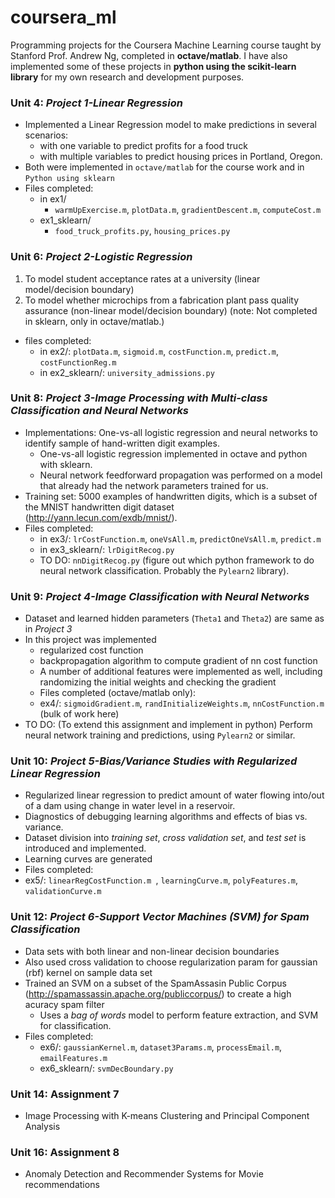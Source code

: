 # coursera_ml
Programming projects for the Coursera Machine Learning course taught by Stanford Prof. Andrew Ng, completed in **octave/matlab**. I have also implemented some of these projects in **python using the scikit-learn library** for my own research and development purposes.

### Unit 4: *Project 1-Linear Regression*
* Implemented a Linear Regression model to make predictions in several scenarios:
  * with one variable to predict profits for a food truck
  * with multiple variables to predict housing prices in Portland, Oregon.
* Both were implemented in `octave/matlab` for the course work and in `Python using sklearn`
* Files completed:
  * in ex1/
    * `warmUpExercise.m`, `plotData.m`, `gradientDescent.m`, `computeCost.m`
  * ex1_sklearn/
    * `food_truck_profits.py`, `housing_prices.py`

### Unit 6: *Project 2-Logistic Regression*
1. To model student acceptance rates at a university (linear model/decision boundary)
2. To model whether microchips from a fabrication plant pass quality assurance (non-linear model/decision boundary) (note: Not completed in sklearn, only in octave/matlab.)

* files completed:
  * in ex2/: `plotData.m`, `sigmoid.m`, `costFunction.m`, `predict.m`, `costFunctionReg.m`
  * in ex2_sklearn/: `university_admissions.py`

### Unit 8: *Project 3-Image Processing with Multi-class Classification and Neural Networks*
* Implementations: One-vs-all logistic regression and neural networks to identify sample of hand-written digit examples.
  * One-vs-all logistic regression implemented in octave and python with sklearn.
  * Neural network feedforward propagation was performed on a model that already had the network parameters trained for us.
* Training set: 5000 examples of handwritten digits, which is a subset of the MNIST handwritten digit dataset (http://yann.lecun.com/exdb/mnist/).
* Files completed:
  * in ex3/: `lrCostFunction.m`, `oneVsAll.m`, `predictOneVsAll.m`, `predict.m`
  * in ex3_sklearn/: `lrDigitRecog.py`
   * TO DO: `nnDigitRecog.py` (figure out which python framework to do neural network classification. Probably the `Pylearn2` library).

### Unit 9: *Project 4-Image Classification with Neural Networks*
* Dataset and learned hidden parameters (`Theta1` and `Theta2`) are same as in *Project 3* 
* In this project was implemented
  * regularized cost function
  * backpropagation algorithm to compute gradient of nn cost function
  * A number of additional features were implemented as well, including randomizing the initial weights and checking the gradient
  * Files completed (octave/matlab only):
   * ex4/: `sigmoidGradient.m`, `randInitializeWeights.m`, `nnCostFunction.m` (bulk of work here)
* TO DO: (To extend this assignment and implement in python) Perform neural network training and predictions, using `Pylearn2` or similar.

### Unit 10: *Project 5-Bias/Variance Studies with Regularized Linear Regression*
* Regularized linear regression to predict amount of water flowing into/out of a dam using change in water level in a reservoir.
* Diagnostics of debugging learning algorithms and effects of bias vs. variance.
* Dataset division into *training set*, *cross validation set*, and *test set* is introduced and implemented.
* Learning curves are generated
* Files completed:
 * ex5/: `linearRegCostFunction.m `, `learningCurve.m`, `polyFeatures.m`, `validationCurve.m`

### Unit 12: *Project 6-Support Vector Machines (SVM) for Spam Classification*
* Data sets with both linear and non-linear decision boundaries
* Also used cross validation to choose regularization param for gaussian (rbf) kernel on sample data set
* Trained an SVM on a subset of the SpamAssasin Public Corpus (http://spamassassin.apache.org/publiccorpus/) to create a high acuracy spam filter
  * Uses a *bag of words* model to perform feature extraction, and SVM for classification.
* Files completed:
  * ex6/: `gaussianKernel.m`, `dataset3Params.m`, `processEmail.m`, `emailFeatures.m`
  * ex6_sklearn/: `svmDecBoundary.py`

### Unit 14: Assignment 7
* Image Processing with K-means Clustering and Principal Component Analysis

### Unit 16: Assignment 8
* Anomaly Detection and Recommender Systems for Movie recommendations

